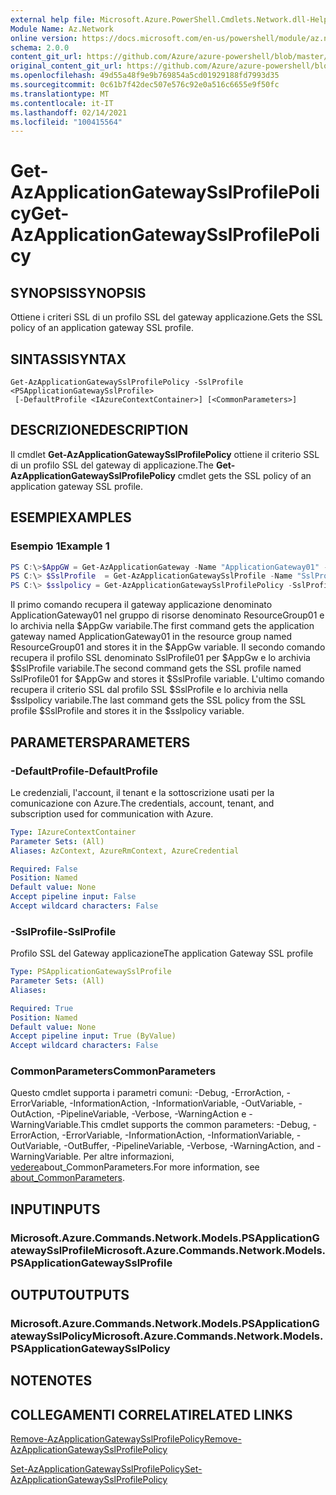 ```yaml
---
external help file: Microsoft.Azure.PowerShell.Cmdlets.Network.dll-Help.xml
Module Name: Az.Network
online version: https://docs.microsoft.com/en-us/powershell/module/az.network/get-azapplicationgatewaysslprofilepolicy
schema: 2.0.0
content_git_url: https://github.com/Azure/azure-powershell/blob/master/src/Network/Network/help/Get-AzApplicationGatewaySslProfilePolicy.md
original_content_git_url: https://github.com/Azure/azure-powershell/blob/master/src/Network/Network/help/Get-AzApplicationGatewaySslProfilePolicy.md
ms.openlocfilehash: 49d55a48f9e9b769854a5cd01929188fd7993d35
ms.sourcegitcommit: 0c61b7f42dec507e576c92e0a516c6655e9f50fc
ms.translationtype: MT
ms.contentlocale: it-IT
ms.lasthandoff: 02/14/2021
ms.locfileid: "100415564"
---
```

# <span data-ttu-id="744ef-101">Get-AzApplicationGatewaySslProfilePolicy</span><span class="sxs-lookup"><span data-stu-id="744ef-101">Get-AzApplicationGatewaySslProfilePolicy</span></span>

## <span data-ttu-id="744ef-102">SYNOPSIS</span><span class="sxs-lookup"><span data-stu-id="744ef-102">SYNOPSIS</span></span>
<span data-ttu-id="744ef-103">Ottiene i criteri SSL di un profilo SSL del gateway applicazione.</span><span class="sxs-lookup"><span data-stu-id="744ef-103">Gets the SSL policy of an application gateway SSL profile.</span></span>

## <span data-ttu-id="744ef-104">SINTASSI</span><span class="sxs-lookup"><span data-stu-id="744ef-104">SYNTAX</span></span>

```
Get-AzApplicationGatewaySslProfilePolicy -SslProfile <PSApplicationGatewaySslProfile>
 [-DefaultProfile <IAzureContextContainer>] [<CommonParameters>]
```

## <span data-ttu-id="744ef-105">DESCRIZIONE</span><span class="sxs-lookup"><span data-stu-id="744ef-105">DESCRIPTION</span></span>
<span data-ttu-id="744ef-106">Il cmdlet **Get-AzApplicationGatewaySslProfilePolicy** ottiene il criterio SSL di un profilo SSL del gateway di applicazione.</span><span class="sxs-lookup"><span data-stu-id="744ef-106">The **Get-AzApplicationGatewaySslProfilePolicy** cmdlet gets the SSL policy of an application gateway SSL profile.</span></span>

## <span data-ttu-id="744ef-107">ESEMPI</span><span class="sxs-lookup"><span data-stu-id="744ef-107">EXAMPLES</span></span>

### <span data-ttu-id="744ef-108">Esempio 1</span><span class="sxs-lookup"><span data-stu-id="744ef-108">Example 1</span></span>
```powershell
PS C:\>$AppGW = Get-AzApplicationGateway -Name "ApplicationGateway01" -ResourceGroupName "ResourceGroup01"
PS C:\> $SslProfile  = Get-AzApplicationGatewaySslProfile -Name "SslProfile01" -ApplicationGateway $AppGw
PS C:\> $sslpolicy = Get-AzApplicationGatewaySslProfilePolicy -SslProfile $SslProfile
```

<span data-ttu-id="744ef-109">Il primo comando recupera il gateway applicazione denominato ApplicationGateway01 nel gruppo di risorse denominato ResourceGroup01 e lo archivia nella $AppGw variabile.</span><span class="sxs-lookup"><span data-stu-id="744ef-109">The first command gets the application gateway named ApplicationGateway01 in the resource group named ResourceGroup01 and stores it in the $AppGw variable.</span></span> <span data-ttu-id="744ef-110">Il secondo comando recupera il profilo SSL denominato SslProfile01 per $AppGw e lo archivia $SslProfile variabile.</span><span class="sxs-lookup"><span data-stu-id="744ef-110">The second command gets the SSL profile named SslProfile01 for $AppGw and stores it $SslProfile variable.</span></span> <span data-ttu-id="744ef-111">L'ultimo comando recupera il criterio SSL dal profilo SSL $SslProfile e lo archivia nella $sslpolicy variabile.</span><span class="sxs-lookup"><span data-stu-id="744ef-111">The last command gets the SSL policy from the SSL profile $SslProfile and stores it in the $sslpolicy variable.</span></span>

## <span data-ttu-id="744ef-112">PARAMETERS</span><span class="sxs-lookup"><span data-stu-id="744ef-112">PARAMETERS</span></span>

### <span data-ttu-id="744ef-113">-DefaultProfile</span><span class="sxs-lookup"><span data-stu-id="744ef-113">-DefaultProfile</span></span>
<span data-ttu-id="744ef-114">Le credenziali, l'account, il tenant e la sottoscrizione usati per la comunicazione con Azure.</span><span class="sxs-lookup"><span data-stu-id="744ef-114">The credentials, account, tenant, and subscription used for communication with Azure.</span></span>

```yaml
Type: IAzureContextContainer
Parameter Sets: (All)
Aliases: AzContext, AzureRmContext, AzureCredential

Required: False
Position: Named
Default value: None
Accept pipeline input: False
Accept wildcard characters: False
```

### <span data-ttu-id="744ef-115">-SslProfile</span><span class="sxs-lookup"><span data-stu-id="744ef-115">-SslProfile</span></span>
<span data-ttu-id="744ef-116">Profilo SSL del Gateway applicazione</span><span class="sxs-lookup"><span data-stu-id="744ef-116">The application Gateway SSL profile</span></span>

```yaml
Type: PSApplicationGatewaySslProfile
Parameter Sets: (All)
Aliases:

Required: True
Position: Named
Default value: None
Accept pipeline input: True (ByValue)
Accept wildcard characters: False
```

### <span data-ttu-id="744ef-117">CommonParameters</span><span class="sxs-lookup"><span data-stu-id="744ef-117">CommonParameters</span></span>
<span data-ttu-id="744ef-118">Questo cmdlet supporta i parametri comuni: -Debug, -ErrorAction, -ErrorVariable, -InformationAction, -InformationVariable, -OutVariable, -OutAction, -PipelineVariable, -Verbose, -WarningAction e -WarningVariable.</span><span class="sxs-lookup"><span data-stu-id="744ef-118">This cmdlet supports the common parameters: -Debug, -ErrorAction, -ErrorVariable, -InformationAction, -InformationVariable, -OutVariable, -OutBuffer, -PipelineVariable, -Verbose, -WarningAction, and -WarningVariable.</span></span> <span data-ttu-id="744ef-119">Per altre informazioni, [vedere](http://go.microsoft.com/fwlink/?LinkID=113216)about_CommonParameters.</span><span class="sxs-lookup"><span data-stu-id="744ef-119">For more information, see [about_CommonParameters](http://go.microsoft.com/fwlink/?LinkID=113216).</span></span>

## <span data-ttu-id="744ef-120">INPUT</span><span class="sxs-lookup"><span data-stu-id="744ef-120">INPUTS</span></span>

### <span data-ttu-id="744ef-121">Microsoft.Azure.Commands.Network.Models.PSApplicationGatewaySslProfile</span><span class="sxs-lookup"><span data-stu-id="744ef-121">Microsoft.Azure.Commands.Network.Models.PSApplicationGatewaySslProfile</span></span>

## <span data-ttu-id="744ef-122">OUTPUT</span><span class="sxs-lookup"><span data-stu-id="744ef-122">OUTPUTS</span></span>

### <span data-ttu-id="744ef-123">Microsoft.Azure.Commands.Network.Models.PSApplicationGatewaySslPolicy</span><span class="sxs-lookup"><span data-stu-id="744ef-123">Microsoft.Azure.Commands.Network.Models.PSApplicationGatewaySslPolicy</span></span>

## <span data-ttu-id="744ef-124">NOTE</span><span class="sxs-lookup"><span data-stu-id="744ef-124">NOTES</span></span>

## <span data-ttu-id="744ef-125">COLLEGAMENTI CORRELATI</span><span class="sxs-lookup"><span data-stu-id="744ef-125">RELATED LINKS</span></span>



[<span data-ttu-id="744ef-126">Remove-AzApplicationGatewaySslProfilePolicy</span><span class="sxs-lookup"><span data-stu-id="744ef-126">Remove-AzApplicationGatewaySslProfilePolicy</span></span>](./Remove-AzApplicationGatewaySslProfilePolicy.md)

[<span data-ttu-id="744ef-127">Set-AzApplicationGatewaySslProfilePolicy</span><span class="sxs-lookup"><span data-stu-id="744ef-127">Set-AzApplicationGatewaySslProfilePolicy</span></span>](./Set-AzApplicationGatewaySslProfilePolicy.md)
